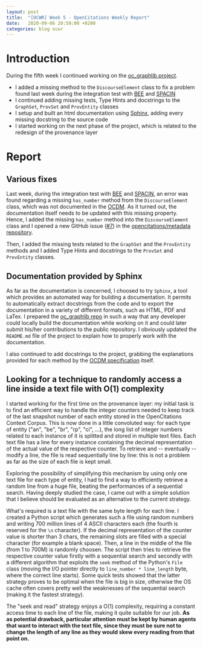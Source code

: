 ```yaml
---
layout: post
title:  "[OCWR] Week 5 - OpenCitations Weekly Report"
date:   2020-09-06 20:50:00 +0200
categories: blog ocwr
---
```

# Introduction
During the fifth week I continued working on the [oc_graphlib project][oc_graphlib_github].
  * I added a missing method to the `DiscourseElement` class to fix a problem found last week during the integration test with [BEE][bee] and
  [SPACIN][spacin]
  * I continued adding missing tests, Type Hints and docstrings to the `GraphSet`, `ProvSet` and `ProvEntity` classes
  * I setup and built an html documentation using [Sphinx][sphinx], adding every missing docstring to the source code
  * I started working on the next phase of the project, which is related to the redesign of the provenance layer

# Report

## Various fixes
Last week, during the integration test with [BEE][bee] and [SPACIN][spacin], an error was found regarding a missing `has_number` method from the
`DiscourseElement` class, which was not documented in the [OCDM][ocdm-2.0.1]. As it turned out, the documentation itself needs to be updated
with this missing property. Hence, I added the missing `has_number` method into the `DiscourseElement` class and I opened a new GitHub issue
([#7][issue7]) in the [opencitations/metadata repository][metadata_repo].

Then, I added the missing tests related to the `GraphSet` and the `ProvEntity` methods and I added Type Hints and docstrings to the `ProvSet`
and `ProvEntity` classes.

## Documentation provided by Sphinx
As far as the documentation is concerned, I choosed to try `Sphinx`, a tool which provides an automated way for building a documentation. It 
permits to automatically extract docstrings from the code and to export the documentation in a variety of different formats, such as HTML, PDF 
and LaTex. I prepared the [oc_graphlib repo][oc_graphlib_github] in such a way that any developer could locally build the documentation 
while working on it and could later submit his/her contributions to the public repository. I obviously updated the `README.md` file of the 
project to explain how to properly work with the documentation.

I also continued to add docstrings to the project, grabbing the explanations provided for each method by the [OCDM specification][ocdm-2.0.1]
itself.

## Looking for a technique to randomly access a line inside a text file with O(1) complexity
I started working for the first time on the provenance layer: my initial task is to find an efficient way to handle the integer counters
needed to keep track of the last snapshot number of each entity stored in the OpenCitations Context Corpus. This is now done in a little
convoluted way: for each type of entity ("an", "be", "br", "rp", "ci", ...), the long list of integer numbers related to each instance of it
is splitted and stored in multiple text files. Each text file has a line for every instance containing the decimal representation of the actual
value of the respective counter. To retrieve and -- eventually -- modify a line, the file is read sequentially line by line: this is not a 
problem as far as the size of each file is kept small.

Exploring the possibility of simplifying this mechanism by using only one text file for each type of entity, I had to find a way to efficiently
retrieve a random line from a huge file, beating the performances of a sequential search. Having deeply studied the case, I came out with
a simple solution that I believe should be evaluated as an alternative to the current strategy.

What's required is a text file with the same byte length for each line. I created a Python script which generates such a file using random 
numbers and writing 700 million lines of 4 ASCII characters each (the fourth is reserved for the `\n` character). If the decimal representation
of the counter value is shorter than 3 chars, the remaining slots are filled with a special character (for example a blank space). Then, a line 
in the middle of the file (from 1 to 700M) is randomly choosen. The script then tries to retrieve the respective counter value firstly with a 
sequential search and secondly with a different algorithm that exploits the `seek` method of the Python's `File` class (moving the I/O pointer 
directly to `line_number * line_length` byte, where the correct line starts). Some quick tests showed that the latter strategy proves to be 
optimal when the file is big in size, otherwise the OS cache often covers pretty well the weaknesses of the sequential search (making it the 
fastest strategy).

The "seek and read" strategy enjoys a O(1) complexity, requiring a constant access time to each line of the file, making it quite suitable
for our job. __As as potential drawback, particular attention must be kept by human agents that want to interact with the text file, since they must be sure not to change the length of any line as they would skew every reading from that point on.__

[oc_graphlib_github]:  https://github.com/iosonopersia/oc_graphlib
[ocdm-2.0.1]:          https://figshare.com/articles/Metadata_for_the_OpenCitations_Corpus/3443876
[metadata_repo]:       https://github.com/opencitations/metadata
[sphinx]:              https://www.sphinx-doc.org/en/master/
[issue7]:              https://github.com/opencitations/metadata/issues/7
[ccc]:                 https://github.com/opencitations/ccc
[spacin]:              https://github.com/opencitations/script/tree/master/spacin
[bee]:                 https://github.com/opencitations/script/tree/master/bee
